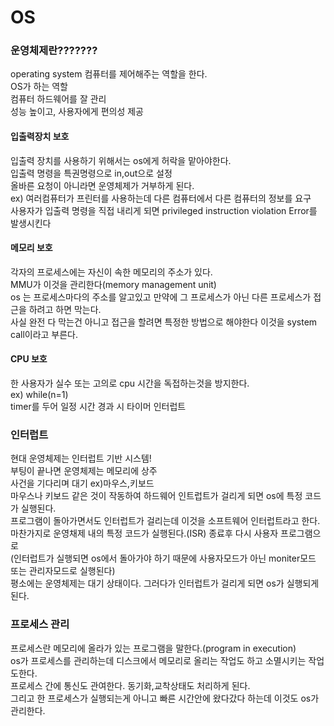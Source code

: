 # OS

### 운영체제란???????
operating system 컴퓨터를 제어해주는 역할을 한다.<br>
OS가 하는 역할<br>
컴퓨터 하드웨어를 잘 관리<br>
성능 높이고, 사용자에게 편의성 제공<br>
#### 입출력장치 보호
입출력 장치를 사용하기 위해서는 os에게 허락을 맡아야한다.<br>
입출력 명령을 특권명령으로 in,out으로 설정 <br>
올바른 요청이 아니라면 운영체제가 거부하게 된다.<br>
ex) 여러컴퓨터가 프린터를 사용하는데 다른 컴퓨터에서 다른 컴퓨터의 정보를 요구<br>
사용자가 입출력 명령을 직접 내리게 되면 privileged instruction violation Error를 발생시킨다 <br>
#### 메모리 보호
각자의 프로세스에는 자신이 속한 메모리의 주소가 있다.<br>
MMU가 이것을 관리한다(memory management unit)<br>
os 는 프로세스마다의 주소를 알고있고 만약에 그 프로세스가 아닌 다른 프로세스가 접근을 하려고 하면 막는다.<br>
사실 완전 다 막는건 아니고 접근을 할려면 특정한 방법으로 해야한다 이것을 system call이라고 부른다.<br>
#### CPU 보호
한 사용자가 실수 또는 고의로 cpu 시간을 독접하는것을 방지한다.<br>
ex) while(n=1)<br>
timer를 두어 일정 시간 경과 시 타이머 인터럽트 <br>


### 인터럽트
현대 운영체제는 인터럽트 기반 시스템!<br>
부팅이 끝나면 운영체제는 메모리에 상주 <br>
사건을 기다리며 대기 ex)마우스,키보드<br>
마우스나 키보드 같은 것이 작동하여 하드웨어 인트럽트가 걸리게 되면 os에 특정 코드가 실행된다.<br>
프로그램이 돌아가면서도 인터럽트가 걸리는데 이것을 소프트웨어 인터럽트라고 한다.<br>
마찬가지로 운영채제 내의 특정 코드가 실행된다.(ISR) 종료후 다시 사용자 프로그램으로<br>
(인터럽트가 실행되면 os에서 돌아가야 하기 때문에 사용자모드가 아닌 moniter모드 또는 관리자모드로 실행된다)
<br>
평소에는 운영체제는 대기 상태이다. 그러다가 인터럽트가 걸리게 되면 os가 실행되게 된다.<br>

### 프로세스 관리
프로세스란 메모리에 올라가 있는 프로그램을 말한다.(program in execution)<br>
os가 프로세스를 관리하는데 디스크에서 메모리로 올리는 작업도 하고 소멸시키는 작업도한다.<br>
프로세스 간에 통신도 관여한다. 동기화,교착상태도 처리하게 된다.<br>
그리고 한 프로세스가 실행되는게 아니고 빠른 시간안에 왔다갔다 하는데 이것도 os가 관리한다.<br>

